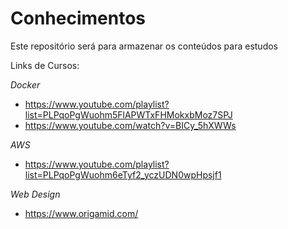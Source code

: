 # Conhecimentos
Este repositório será para armazenar os conteúdos para estudos

Links de Cursos:

*Docker*
- https://www.youtube.com/playlist?list=PLPqoPgWuohm5FlAPWTxFHMokxbMoz7SPJ
- https://www.youtube.com/watch?v=BICy_5hXWWs

*AWS*
- https://www.youtube.com/playlist?list=PLPqoPgWuohm6eTyf2_yczUDN0wpHpsjf1

*Web Design*
- https://www.origamid.com/

